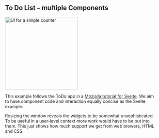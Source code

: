 
## To Do List – multiple Components

<img alt="UI for a simple counter" src="http://npillmayer.github.io/UAX/img/todo-list-1.png"
    width="240">

This example follows the ToDo app in a [Mozialla tutorial for Svelte](https://developer.mozilla.org/en-US/docs/Learn/Tools_and_testing/Client-side_JavaScript_frameworks/Svelte_getting_started). We aim to have component code and interaction equally concise as the Svelte example.

Resizing the window reveals the widgets to be somewhat unsophisticated. To be useful in a user-level context more work would have to be put into them. This just shows how much support we get from web browers, HTML and CSS.